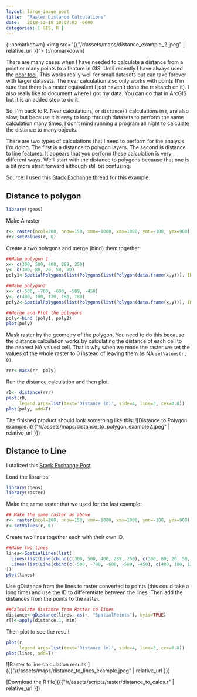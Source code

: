 ```yaml
---
layout: large_image_post
title:  "Raster Distance Calculations"
date:   2018-12-18 10:07:03 -0600
categories: [ GIS, R ]
---
```


{::nomarkdown}
<img src="{{"/r/assets/maps/distance_example_2.jpeg" | relative_url }}">
{:/nomarkdown}

There are many cases when I have needed to calculate a distance from a point or many points to a feature in GIS.  Until recently I have always used the [near tool](http://pro.arcgis.com/en/pro-app/tool-reference/analysis/near.htm).  This works really well for small datasets but can take forever with larger datasets.  The near calculation also only works with points (I'm sure that there is a raster equivalent I just haven't done the research on it).  I also really like to document where I got my data.  You can do that in ArcGIS but it is an added step to do it.  

So, I'm back to R. Near calculations, or `distance()` calculations in r, are also slow, but because it is easy to loop through datasets to perform the same calculation many times, I don't mind running a program all night to calculate the distance to many objects.

There are two types of calculations that I need to perform for the analysis I'm doing.  The first is a distance to polygon layers.  The second is distance to line features.  It appears that you perform these calculation is very different ways.  We'll start with the distance to polygons because that one is a bit more strait forward although still bit confusing.

Source: I used this [Stack Exchange thread](https://gis.stackexchange.com/questions/210506/how-to-calculate-distance-on-large-raster-in-r) for this example.

## Distance to polygon

```r
library(rgeos)
```

Make A raster
```r
r<- raster(ncol=200, nrow=150, xmn=-1000, xmx=1000, ymn=-100, ymx=900)
rr<-setValues(r, 0)
```


Create a two polygons and merge (bind) them together.

```r
##Make polygon 1
x<- c(300, 500, 400, 289, 250)
y<- c(300, 80, 20, 50, 80)
poly1<-SpatialPolygons(list(Polygons(list(Polygon(data.frame(x,y))), ID=1)))

##Make polygon2
x<- c(-500, -700, -600, -589, -450)
y<- c(400, 180, 120, 150, 180)
poly2<-SpatialPolygons(list(Polygons(list(Polygon(data.frame(x,y))), ID=1)))

##Merge and Plot the polygons
poly<-bind (poly1, poly2)
plot(poly)
```


Mask raster by the geometry of the polygon.  You need to do this because the distance calculation works by calculating the distance of each cell to the nearest NA valued cell.  That is why when we made the raster we set the values of the whole raster to 0 instead of leaving them as NA `setValues(r, 0)`.

```r
rrr<-mask(rr, poly)
```

Run the distance calculation and then plot.
```r
rD<- distance(rrr)
plot(rD,
     legend.args=list(text='Distance (m)', side=4, line=3, cex=0.8))
plot(poly, add=T)
```
The finished product should look something like this:
![Distance to Polygon example.]({{"/r/assets/maps/distance_to_polygon_example2.jpeg" | relative_url }})

## Distance to Line

I utalized this [Stack Exchange Post](https://gis.stackexchange.com/questions/233443/finding-distance-between-raster-pixels-and-line-features-in-r/233493)

Load the libraries:
```r
library(rgeos)
library(raster)
```

Make the same raster that we used for the last example:
```r
## Make the same raster as above
r<- raster(ncol=200, nrow=150, xmn=-1000, xmx=1000, ymn=-100, ymx=900)
r<-setValues(r, 0)
```

Create two lines together each with their own ID.
```r
##Make two lines
lines<-SpatialLines(list(
  Lines(list(Line(cbind(c(300, 500, 400, 289, 250), c(300, 80, 20, 50, 80)))), ID="a"),
  Lines(list(Line(cbind(c(-500, -700, -600, -589, -450), c(400, 180, 120, 150, 180)))), ID="b")
))
plot(lines)
```

Use gDistance from the lines to raster converted to points (this could take a long time) and use the ID to differentiate between the lines.  Then add the distances from the points to the raster.
```r
##Calculate Distance from Raster to lines
distance<-gDistance(lines, as(r, "SpatialPoints"), byid=TRUE)
r[]<-apply(distance,1, min)
```

Then plot to see the result
```r
plot(r,
     legend.args=list(text='Distance (m)', side=4, line=3, cex=0.8))
plot(lines, add=T)
```

![Raster to line calculation results.]({{"/r/assets/maps/distance_to_lines_example.jpeg" | relative_url }})

[Download the R file]({{"/r/assets/scripts/raster/distance_to_calcs.r" | relative_url }})
